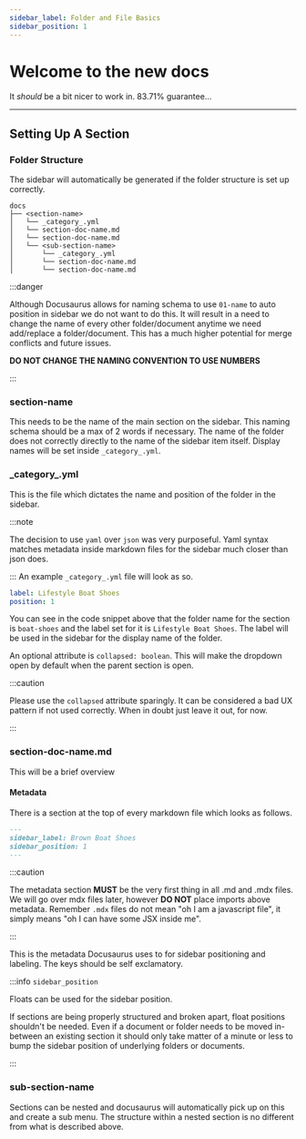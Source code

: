 ```yaml
---
sidebar_label: Folder and File Basics
sidebar_position: 1
---
```

# Welcome to the new docs
It *should* be a bit nicer to work in. 83.71% guarantee...

---

## Setting Up A Section

### Folder Structure
The sidebar will automatically be generated if the folder structure is set up correctly.

```text
docs
├── <section-name>
│   └── _category_.yml
│   └── section-doc-name.md
│   └── section-doc-name.md
│   └── <sub-section-name>
│       └── _category_.yml
│       └── section-doc-name.md
│       └── section-doc-name.md
```

:::danger

Although Docusaurus allows for naming schema to use `01-name` to auto position in sidebar we do not want to do this.
It will result in a need to change the name of every other folder/document anytime we need add/replace a folder/document.
This has a much higher potential for merge conflicts and future issues.

**DO NOT CHANGE THE NAMING CONVENTION TO USE NUMBERS**

:::

### section-name
This needs to be the name of the main section on the sidebar.
This naming schema should be a max of 2 words if necessary.
The name of the folder does not correctly directly to the name of
the sidebar item itself. Display names will be set inside `_category_.yml`.


### \_category_.yml
This is the file which dictates the name and position of the folder in the sidebar.

:::note

The decision to use `yaml` over `json` was very purposeful. Yaml syntax
matches metadata inside markdown files for the sidebar much closer than json does.

:::
An example `_category_.yml` file will look as so.

```yaml title="docs/boat-shoes/category_.yml"
label: Lifestyle Boat Shoes
position: 1
```

You can see in the code snippet above that the folder name for the section is `boat-shoes`
and the label set for it is `Lifestyle Boat Shoes`. The label will be used in the sidebar
for the display name of the folder.

An optional attribute is `collapsed: boolean`. This will make the dropdown
open by default when the parent section is open.

:::caution

Please use the `collapsed` attribute sparingly. It can be considered
a bad UX pattern if not used correctly. When in doubt just leave it out, for now.

:::

### section-doc-name.md

This will be a brief overview 

#### Metadata

There is a section at the top of every markdown file which looks as follows.

```markdown
---
sidebar_label: Brown Boat Shoes
sidebar_position: 1
---
```

:::caution

The metadata section **MUST** be the very first thing in all .md and .mdx files.
We will go over mdx files later, however **DO NOT** place imports above metadata.
Remember `.mdx` files do not mean "oh I am a javascript file", it simply means
"oh I can have some JSX inside me".

:::

This is the metadata Docusaurus uses to for sidebar positioning and labeling.
The keys should be self exclamatory.

:::info `sidebar_position`

Floats can be used for the sidebar position.

If sections are being properly structured and broken apart, float positions shouldn't
be needed. Even if a document or folder needs to be moved in-between an existing section
it should only take  matter of a minute or less to bump the sidebar position of
underlying folders or documents.

:::

### sub-section-name

Sections can be nested and docusaurus will automatically pick up on this and create
a sub menu. The structure within a nested section is no different from what is described above.
